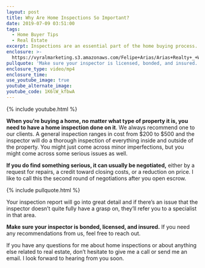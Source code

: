 ```yaml
---
layout: post
title: Why Are Home Inspections So Important?
date: 2019-07-09 03:51:00
tags:
  - Home Buyer Tips
  - Real Estate
excerpt: Inspections are an essential part of the home buying process. Here’s why.
enclosure: >-
  https://vyralmarketing.s3.amazonaws.com/Felipe+Arias/Arias+Realty+_+Why+Are+Home+Inspections+So+Important_.mp4
pullquote: 'Make sure your inspector is licensed, bonded, and insured.'
enclosure_type: video/mp4
enclosure_time:
use_youtube_image: true
youtube_alternate_image:
youtube_code: 1K6lW_kfbwA
---
```


{% include youtube.html %}

**When you’re buying a home, no matter what type of property it is, you need to have a home inspection done on it**. We always recommend one to our clients. A general inspection ranges in cost from $200 to $500 and the inspector will do a thorough inspection of everything inside and outside of the property. You might just come across minor imperfections, but you might come across some serious issues as well.

**If you do find something serious, it can usually be negotiated,** either by a request for repairs, a credit toward closing costs, or a reduction on price. I like to call this the second round of negotiations after you open escrow.

{% include pullquote.html %}

Your inspection report will go into great detail and if there’s an issue that the inspector doesn’t quite fully have a grasp on, they’ll refer you to a specialist in that area.

**Make sure your inspector is bonded, licensed, and insured.** If you need any recommendations from us, feel free to reach out.

If you have any questions for me about home inspections or about anything else related to real estate, don’t hesitate to give me a call or send me an email. I look forward to hearing from you soon.<br>&nbsp;